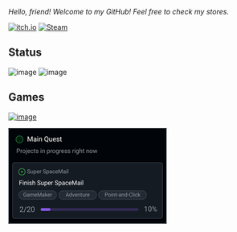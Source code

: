 _Hello, friend! Welcome to my GitHub! Feel free to check my stores._

[![itch.io](https://img.shields.io/badge/Itch.io-FA5C5C?style=for-the-badge&logo=itchdotio&logoColor=white)](https://harutofun.itch.io/)
[![Steam](https://img.shields.io/badge/Steam-000000?style=for-the-badge&logo=steam&logoColor=white)](https://store.steampowered.com/dev/harutofun)

## Status
![image](https://blogger.googleusercontent.com/img/b/R29vZ2xl/AVvXsEhxPTH0-kbqU5XNDhkU-fu27N6zVskKQsU9AAps3VK7qkm9Z3dY1VHTDWWjZeIpuxLY1zLMwVp3jNTlUzufoT1_p_Fdl6cCQ9T5MbXp9yAosyP80nJWWmmIA5PaJUJF2vZqKoMqYbukRp1JqVmB_MZdyLjymYMe1tzroGVsJXWnlvpUkdFtzD-WKVJxE_w9/s1600/ramen1.gif)
![image](https://haruto.fun/assets/img/home/status/status_flipped.png)

## Games
[![image](https://haruto.fun/assets/img/home/ssm_thumb.gif)](https://store.steampowered.com/app/1870400/Super_SpaceMail/)

![image](Assets/main_quest.png)